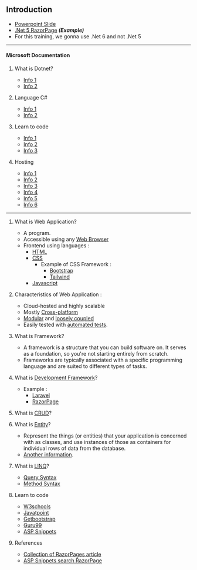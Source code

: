 ## Introduction

- [Powerpoint Slide](https://docs.google.com/presentation/d/1TMAes5KmHPJsn9W-os-a0Pf5RfSFfU3w/edit?usp=share_link&ouid=114957755804422263009&rtpof=true&sd=true)
- [.Net 5 RazorPage](https://github.com/muhamaddarulhadi/RazorPage) ***(Example)***
- For this training, we gonna use .Net 6 and not .Net 5

***

#### Microsoft Documentation

1. What is Dotnet?
   - [Info 1](https://dotnet.microsoft.com/en-us/)
   - [Info 2](https://dotnet.microsoft.com/en-us/apps/aspnet)

2. Language C#

   - [Info 1](https://dotnet.microsoft.com/en-us/languages/csharp)
   - [Info 2](https://learn.microsoft.com/en-us/dotnet/csharp/)

3. Learn to code

   - [Info 1](https://dotnet.microsoft.com/en-us/learntocode)
   - [Info 2](https://learn.microsoft.com/en-us/aspnet/core/getting-started/?view=aspnetcore-6.0&tabs=windows)
   - [Info 3](https://learn.microsoft.com/en-us/aspnet/core/razor-pages/?view=aspnetcore-6.0&tabs=visual-studio-code)

4. Hosting

   - [Info 1](https://learn.microsoft.com/en-us/dotnet/azure/)
   - [Info 2](https://dotnet.microsoft.com/en-us/apps/aspnet/hosting)
   - [Info 3](https://www.cloudclusters.io/cloud/aspnetclusters/)
   - [Info 4](https://www.everleap.com/cloud-hosting/solutions/asp.net-core-hosting/)
   - [Info 5](https://www.iwhost.com/)
   - [Info 6](https://dotnet.microsoft.com/en-us/apps/cloud)

***

1. What is Web Application?
    
   - A program. 
   - Accessible using any [Web Browser](https://www.techtarget.com/whatis/definition/browser)
   - Frontend using languages : 
        - [HTML](https://www.w3schools.com/html/html_intro.asp)
        - [CSS](https://www.w3schools.com/css/css_intro.asp)
            - Example of CSS Framework :
                - [Bootstrap](https://getbootstrap.com/docs/5.2/getting-started/introduction/)
                - [Tailwind](https://tailwindcss.com/docs/installation) 
        - [Javascript](https://www.semrush.com/blog/javascript/?kw=&cmp=AA_SRCH_DSA_Blog_EN&label=dsa_pagefeed&Network=g&Device=c&utm_content=622459218633&kwid=dsa-1753200738893&cmpid=18361936995&agpid=141795410375&BU=Core&extid=60162920499&adpos=)


2. Characteristics of Web Application :
    
   - Cloud-hosted and highly scalable
   - Mostly [Cross-platform](https://www.techopedia.com/definition/17056/cross-platform)
   - [Modular](https://www.techopedia.com/definition/24771/modular) and [loosely coupled](https://www.johnhagel.com/loosely-coupled-a-term-worth-understanding/#:~:text=A%20good%20working%20definition%3A%20loosely,unanticipated%20changes%20within%20other%20modules.)
   - Easily tested with [automated tests](https://www.guru99.com/automation-testing.html). 


3. What is Framework?
    
   - A framework is a structure that you can build software on. It serves as a foundation, so you're not starting entirely from scratch. 
   - Frameworks are typically associated with a specific programming language and are suited to different types of tasks.


4. What is [Development Framework](https://community.spiceworks.com/topic/2454847-what-is-a-development-framework-why-use-a-development-framework)?
   - Example :
        - [Laravel](https://laravel.com/)
        - [RazorPage](https://www.learnrazorpages.com/)

5. What is [CRUD](https://www.sumologic.com/glossary/crud/#:~:text=CRUD%20Meaning%3A%20CRUD%20is%20an,%2C%20read%2C%20update%20and%20delete.)?


6. What is [Entity](https://www.entityframeworktutorial.net/what-is-entityframework.aspx)?
   - Represent the things (or entities) that your application is concerned with as classes, and use instances of those as containers for individual rows of data from the database.
   - [Another information](https://www.learnrazorpages.com/razor-pages/tutorial/bakery/create-model).


7. What is [LINQ](https://www.tutorialsteacher.com/linq/what-is-linq)?
   - [Query Syntax](https://www.tutorialsteacher.com/linq/linq-query-syntax)
   - [Method Syntax](https://www.geeksforgeeks.org/linq-method-syntax/#:~:text=In%20LINQ%2C%20Method%20Syntax%20is,method%20syntax%20at%20compile%20time.) 


8. Learn to code
   - [W3schools](https://www.w3schools.com)
   - [Javatpoint](https://www.javatpoint.com/)
   - [Getbootstrap](https://getbootstrap.com/)
   - [Guru99](https://www.guru99.com/)
   - [ASP Snippets](https://www.aspsnippets.com/)


9. References
    - [Collection of RazorPages article](https://www.mikesdotnetting.com/category/37/razor-pages)
    - [ASP Snippets search RazorPage](https://www.aspsnippets.com/Search.aspx?q=razor)

